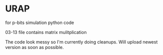 # URAP
for p-bits simulation python code 

03-13 file contains matrix mulitplication

The code look messy so I'm currently doing cleanups. Will upload newest version as soon as possible.
